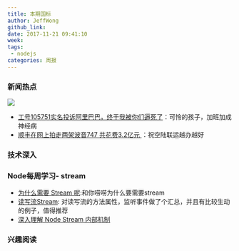```yaml
---
title: 本期国标
author: JeffWong
github_link: 
date: 2017-11-21 09:41:10
week:
tags:
 - nodejs
categories: 周报
---
```

### 新闻热点
![](http://image.tf56.com/dfs/group1/M00/3E/FE/CiFBCVoWjl-AA7u6AAUdnfAubOM162.png)
- [工号105751实名投诉阿里巴巴，终于我被你们逼死了](http://www.sohu.com/a/118220551_417724)：可怜的孩子，加班加成神经病
- [顺丰在网上拍走两架波音747 共花费3.2亿元 ](http://www.techweb.com.cn/it/2017-11-21/2608890.shtml)：祝空陆联运越办越好

### 技术深入


### Node每周学习- stream

- [为什么需要 Stream 呢](https://segmentfault.com/a/1190000000357044):和你唠唠为什么要需要stream
- [读写流Stream](http://www.dengzhr.com/node-js/847): 对读写流的方法属性，监听事件做了个汇总，并且有比较生动的例子，值得推荐
- [深入理解 Node Stream 内部机制](http://mp.weixin.qq.com/s?__biz=MzAxMjA5ODQwMQ==&mid=2455058824&idx=1&sn=ee11da0c41f5fa2e19e84c798d9fa6b1&chksm=8c169786bb611e908972b10dd115f4f101302a0217746f7bd8e8a8f221311e336267dba39ac8&mpshare=1&scene=23&srcid=0913I0WgGJYNgPGb7NV1r6FX#rd)

### 兴趣阅读
